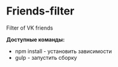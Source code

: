 # Friends-filter
Filter of VK friends

<b>Доступные команды:</b>

<ul>
        <li>npm install - установить зависимости</li>
        <li>gulp - запустить сборку</li>
</ul>
